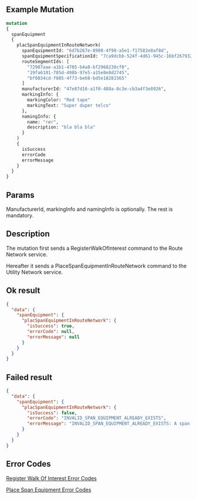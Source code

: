 ## Example Mutation

```graphql
mutation
{
  spanEquipment
  {
    placSpanEquipmentInRouteNetwork(
      spanEquipmentId: "6d7b267e-8908-4f98-a5e1-f17582e8af8d", 
      spanEquipmentSpecificationId: "7ca9dcbb-524f-4d61-945c-16bf2679326e",
      routeSegmentIds: [
        "72987aae-a1b1-4705-b4a8-bf2968238cf0",
        "19fa6101-785d-498b-97e5-a15e8e8d2745",
        "bf0034cd-f805-4f73-be68-bd5e18281565"
      ]
      manufacturerId: "47e87d16-a1f0-488a-8c3e-cb3a4f3e8926",
      markingInfo: {
        markingColor: "Red tape"
        markingText: "Super duper telco"
      },
      namingInfo: { 
        name: "rør", 
        description: "bla bla bla"
      }
    )
    {
      isSuccess
      errorCode
      errorMessage
    }
  }
}
```

## Params
ManufacturerId, markingInfo and namingInfo is optionally. The rest is mandatory.


## Description
The mutation first sends a RegisterWalkOfInterest command to the Route Network service.

Hereafter it sends a PlaceSpanEquipmentInRouteNetwork command to the Utility Network service.


## Ok result
```json
{
  "data": {
    "spanEquipment": {
      "placSpanEquipmentInRouteNetwork": {
        "isSuccess": true,
        "errorCode": null,
        "errorMessage": null
      }
    }
  }
}
```


## Failed result
```json
{
  "data": {
    "spanEquipment": {
      "placSpanEquipmentInRouteNetwork": {
        "isSuccess": false,
        "errorCode": "INVALID_SPAN_EQUIPMENT_ALREADY_EXISTS",
        "errorMessage": "INVALID_SPAN_EQUIPMENT_ALREADY_EXISTS: A span equipment with id: 6d7b267e-8908-4f98-a5e1-f17582e8af8d already exists."
      }
    }
  }
}
```

## Error Codes
[Register Walk Of Interest Error Codes](https://github.com/DAXGRID/open-ftth-route-network-service/blob/master/OpenFTTH.RouteNetwork.API/Commands/RegisterWalkOfInterestErrorCodes.cs)

[Place Span Equipment Error Codes](https://github.com/DAXGRID/open-ftth-utility-graph-service/blob/master/OpenFTTH.UtilityGraphService.API/Commands/PlaceSpanEquipmentInRouteNetworkErrorCodes.cs)





